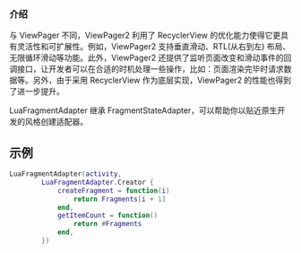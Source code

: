 ### 介绍
与 ViewPager 不同，ViewPager2 利用了 RecyclerView 的优化能力使得它更具有灵活性和可扩展性。例如，ViewPager2 支持垂直滑动、RTL(从右到左) 布局、无限循环滑动等功能。此外，ViewPager2 还提供了监听页面改变和滑动事件的回调接口，让开发者可以在合适的时机处理一些操作，比如：页面渲染完毕时请求数据等。另外，由于采用 RecyclerView 作为底层实现，ViewPager2 的性能也得到了进一步提升。

LuaFragmentAdapter 继承 FragmentStateAdapter，可以帮助你以贴近原生开发的风格创建适配器。

## 示例

```lua
LuaFragmentAdapter(activity,
        LuaFragmentAdapter.Creator {
            createFragment = function(i)
                return Fragments[i + 1]
            end,
            getItemCount = function()
                return #Fragments
            end,
        })
```